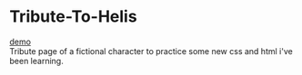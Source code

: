 # Tribute-To-Helis
<a href="https://pafestivo.github.io/Tribute-To-Helis/">demo</a><br>
Tribute page of a fictional character to practice some new css and html i've been learning.
